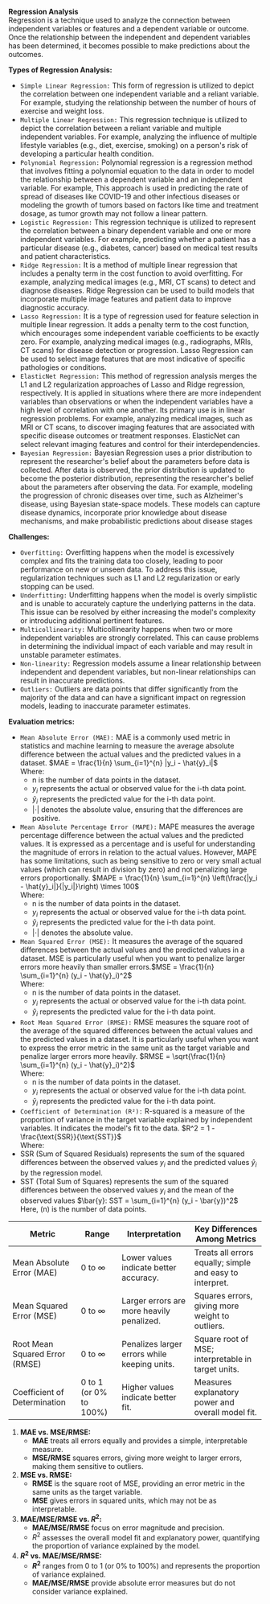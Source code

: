 **Regression Analysis**<br/>
Regression is a technique used to analyze the connection between independent variables or features and a dependent variable or outcome. Once the relationship between the independent and dependent variables has been determined, it becomes possible to make predictions about the outcomes.

**Types of Regression Analysis:**
 - `Simple Linear Regression:` This form of regression is utilized to depict the correlation between one independent variable and a reliant variable. For example, studying the relationship between the number of hours of exercise and weight loss.
 - `Multiple Linear Regression:` This regression technique is utilized to depict the correlation between a reliant variable and multiple independent variables. For example, analyzing the influence of multiple lifestyle variables (e.g., diet, exercise, smoking) on a person's risk of developing a particular health condition.
 - `Polynomial Regression:` Polynomial regression is a regression method that involves fitting a polynomial equation to the data in order to model the relationship between a dependent variable and an independent variable. For example, This approach is used in predicting the rate of spread of diseases like COVID-19 and other infectious diseases or modeling the growth of tumors based on factors like time and treatment dosage, as tumor growth may not follow a linear pattern.
 - `Logistic Regression:` This regression technique is utilized to represent the correlation between a binary dependent variable and one or more independent variables. For example, predicting whether a patient has a particular disease (e.g., diabetes, cancer) based on medical test results and patient characteristics.
 - `Ridge Regression:` It is a method of multiple linear regression that includes a penalty term in the cost function to avoid overfitting. For example, analyzing medical images (e.g., MRI, CT scans) to detect and diagnose diseases. Ridge Regression can be used to build models that incorporate multiple image features and patient data to improve diagnostic accuracy.
 - `Lasso Regression:` It is a type of regression used for feature selection in multiple linear regression. It adds a penalty term to the cost function, which encourages some independent variable coefficients to be exactly zero. For example, analyzing medical images (e.g., radiographs, MRIs, CT scans) for disease detection or progression. Lasso Regression can be used to select image features that are most indicative of specific pathologies or conditions.
- `ElasticNet Regression:` This method of regression analysis merges the L1 and L2 regularization approaches of Lasso and Ridge regression, respectively. It is applied in situations where there are more independent variables than observations or when the independent variables have a high level of correlation with one another. Its primary use is in linear regression problems. For example, analyzing medical images, such as MRI or CT scans, to discover imaging features that are associated with specific disease outcomes or treatment responses. ElasticNet can select relevant imaging features and control for their interdependencies.
- `Bayesian Regression:` Bayesian Regression uses a prior distribution to represent the researcher's belief about the parameters before data is collected. After data is observed, the prior distribution is updated to become the posterior distribution, representing the researcher's belief about the parameters after observing the data. For example, modeling the progression of chronic diseases over time, such as Alzheimer's disease, using Bayesian state-space models. These models can capture disease dynamics, incorporate prior knowledge about disease mechanisms, and make probabilistic predictions about disease stages

**Challenges:**
- `Overfitting:` Overfitting happens when the model is excessively complex and fits the training data too closely, leading to poor performance on new or unseen data. To address this issue, regularization techniques such as L1 and L2 regularization or early stopping can be used.
- `Underfitting:` Underfitting happens when the model is overly simplistic and is unable to accurately capture the underlying patterns in the data. This issue can be resolved by either increasing the model's complexity or introducing additional pertinent features.
- `Multicollinearity:` Multicollinearity happens when two or more independent variables are strongly correlated. This can cause problems in determining the individual impact of each variable and may result in unstable parameter estimates.
- `Non-linearity:` Regression models assume a linear relationship between independent and dependent variables, but non-linear relationships can result in inaccurate predictions.
- `Outliers:` Outliers are data points that differ significantly from the majority of the data and can have a significant impact on regression models, leading to inaccurate parameter estimates.

**Evaluation metrics:**
- `Mean Absolute Error (MAE):` MAE is a commonly used metric in statistics and machine learning to measure the average absolute difference between the actual values and the predicted values in a dataset. $MAE = \frac{1}{n} \sum_{i=1}^{n} |y_i - \hat{y}_i|$<br/>
Where:
  - n is the number of data points in the dataset.
  - $y_{i}$ represents the actual or observed value for the i-th data point.
  - $\hat{y}_i$ represents the predicted value for the i-th data point.
  - $|\cdot|$ denotes the absolute value, ensuring that the differences are positive.
- `Mean Absolute Percentage Error (MAPE):` MAPE measures the average percentage difference between the actual values and the predicted values. It is expressed as a percentage and is useful for understanding the magnitude of errors in relation to the actual values. However, MAPE has some limitations, such as being sensitive to zero or very small actual values (which can result in division by zero) and not penalizing large errors proportionally. 
$MAPE = \frac{1}{n} \sum_{i=1}^{n} \left(\frac{|y_i - \hat{y}_i|}{|y_i|}\right) \times 100$<br/>
Where:
  - n is the number of data points in the dataset.
  - $y_{i}$ represents the actual or observed value for the i-th data point.
  - $\hat{y}_i$ represents the predicted value for the i-th data point.
  - $|\cdot|$ denotes the absolute value.
- `Mean Squared Error (MSE):` It measures the average of the squared differences between the actual values and the predicted values in a dataset. MSE is particularly useful when you want to penalize larger errors more heavily than smaller errors.$MSE = \frac{1}{n} \sum_{i=1}^{n} (y_i - \hat{y}_i)^2$<br/>
Where:
   - n is the number of data points in the dataset.
   - $y_{i}$ represents the actual or observed value for the i-th data point.
   - $\hat{y}_i$ represents the predicted value for the i-th data point.
- `Root Mean Squared Error (RMSE):` RMSE measures the square root of the average of the squared differences between the actual values and the predicted values in a dataset. It is particularly useful when you want to express the error metric in the same unit as the target variable and penalize larger errors more heavily. $RMSE = \sqrt{\frac{1}{n} \sum_{i=1}^{n} (y_i - \hat{y}_i)^2}$<br/>
Where:
  - n is the number of data points in the dataset.
  - $y_{i}$ represents the actual or observed value for the i-th data point.
  - $\hat{y}_i$ represents the predicted value for the i-th data point.
 - `Coefficient of Determination (R²):` R-squared is a measure of the proportion of variance in the target variable explained by independent variables. It indicates the model's fit to the data. $R^2 = 1 - \frac{\text{SSR}}{\text{SST}}$<br/>
Where:
- SSR (Sum of Squared Residuals) represents the sum of the squared differences between the observed values $y_{i}$ and the predicted values $\hat{y}_i$ by the regression model.
- SST (Total Sum of Squares) represents the sum of the squared differences between the observed values $y_{i}$ and the mean of the observed values $\bar{y}:  SST = \sum_{i=1}^{n} (y_i - \bar{y})^2$<br/>
Here, \(n\) is the number of data points.

| Metric                        | Range              | Interpretation                                      | Key Differences Among Metrics                           |
|-------------------------------|--------------------|----------------------------------------------------|--------------------------------------------------------|
| Mean Absolute Error (MAE)     | 0 to ∞             | Lower values indicate better accuracy.             | Treats all errors equally; simple and easy to interpret. |
| Mean Squared Error (MSE)      | 0 to ∞             | Larger errors are more heavily penalized.          | Squares errors, giving more weight to outliers.        |
| Root Mean Squared Error (RMSE)| 0 to ∞             | Penalizes larger errors while keeping units.        | Square root of MSE; interpretable in target units.      |
| Coefficient of Determination  | 0 to 1 (or 0% to 100%) | Higher values indicate better fit.               | Measures explanatory power and overall model fit.     |

1. **MAE vs. MSE/RMSE:**
   - **MAE** treats all errors equally and provides a simple, interpretable measure.
   - **MSE/RMSE** squares errors, giving more weight to larger errors, making them sensitive to outliers.
2. **MSE vs. RMSE:**
   - **RMSE** is the square root of MSE, providing an error metric in the same units as the target variable.
   - **MSE** gives errors in squared units, which may not be as interpretable.
3. **MAE/MSE/RMSE vs. $R^2$:**
   - **MAE/MSE/RMSE** focus on error magnitude and precision.
   - $R^2$ assesses the overall model fit and explanatory power, quantifying the proportion of variance explained by the model.
4. **$R^2$ vs. MAE/MSE/RMSE:**
   - **$R^2$** ranges from 0 to 1 (or 0% to 100%) and represents the proportion of variance explained.
   - **MAE/MSE/RMSE** provide absolute error measures but do not consider variance explained.

